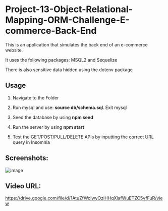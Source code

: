 # Project-13-Object-Relational-Mapping-ORM-Challenge-E-commerce-Back-End

This is an application that simulates the back end of an e-commerce website.

It uses the following packages: MSQL2 and Sequelize

There is also sensitive data hidden using the dotenv package


## Usage

1. Navigate to the Folder

2. Run mysql and use: **source db/schema.sql**. Exit mysql

3. Seed the database by using **npm seed**

4. Run the server by using **npm start**

5. Test the GET/POST/PULL/DELETE APIs by inputting the correct URL query in Insomnia

## Screenshots:

![image](https://user-images.githubusercontent.com/85651950/133952462-9f581402-4b8d-47c1-982f-d8b35a55ddab.png)


## Video URL:

https://drive.google.com/file/d/1AtuZfWcIwyOziHHqXlafWuETZC5vfFuR/view
